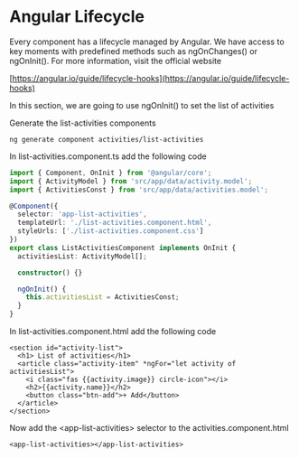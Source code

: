 # Angular Lifecycle

Every component has a lifecycle managed by Angular. We have access to key moments with predefined methods such as ngOnChanges\(\) or ngOnInit\(\). For more information, visit the official website

[https://angular.io/guide/lifecycle-hooks](https://angular.io/guide/lifecycle-hooks)

In this section, we are going to use ngOnInit\(\) to set the list of activities

Generate the list-activities components

```text
ng generate component activities/list-activities
```

In list-activities.component.ts add the following code

```typescript
import { Component, OnInit } from '@angular/core';
import { ActivityModel } from 'src/app/data/activity.model';
import { ActivitiesConst } from 'src/app/data/activities.model';

@Component({
  selector: 'app-list-activities',
  templateUrl: './list-activities.component.html',
  styleUrls: ['./list-activities.component.css']
})
export class ListActivitiesComponent implements OnInit {
  activitiesList: ActivityModel[];

  constructor() {}

  ngOnInit() {
    this.activitiesList = ActivitiesConst;
  }
}
```

In list-activities.component.html add the following code

```markup
<section id="activity-list">
  <h1> List of activities</h1>
  <article class="activity-item" *ngFor="let activity of activitiesList">
    <i class="fas {{activity.image}} circle-icon"></i>
    <h2>{{activity.name}}</h2>
    <button class="btn-add">+ Add</button>
  </article>
</section>
```

Now add the &lt;app-list-activities&gt; selector to the activities.component.html

```markup
<app-list-activities></app-list-activities>
```

